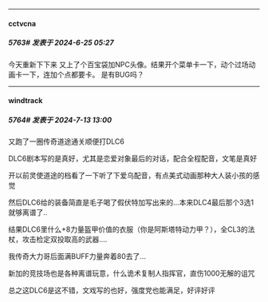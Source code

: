 ﻿
*****

####  cctvcna  
##### 5763#       发表于 2024-6-25 05:27

今天重新下下来 又上了个百宝袋加NPC头像。结果开个菜单卡一下，动个过场动画卡一下，连加个点都要卡。 是有BUG吗？

*****

####  windtrack  
##### 5764#       发表于 2024-7-13 13:00

又跑了一圈传奇道途通关顺便打DLC6

DLC6剧本写的是真好，尤其是恋爱对象最后的对话，配合全程配音，文笔是真好

开以前灵使道途的档看了一下听了下爱乌配音，有点美式动画那种大人装小孩的感觉

然后DLC6给的装备简直是毛子喝了假伏特加写出来的...本来DLC4最后那个3选1就够离谱了..

结果DLC6里什么+8力量盔甲价值的衣服（你是阿斯塔特动力甲？），全CL3的法杖，攻击检定双投取高的武器....

我传奇大力哥后面满BUFF力量奔着80去了...

新加的竞技场也是各种离谱玩意，什么诡术复制人指挥官，直伤1000无解的诅咒

总之这DLC6是这不错，文戏写的也好，强度党也能满足，好评好评

